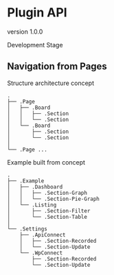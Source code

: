 # Plugin API
version 1.0.0

Development Stage

## Navigation from Pages

Structure architecture concept
```
.
├── .Page
│   ├── .Board
│   │   ├── .Section
│   │   └── .Section
│   └── .Board
│       ├── .Section
│       └── .Section
│
└── .Page ...
```

Example built from concept
```
.
├── .Example
│   ├── .Dashboard
│   │   ├── .Section-Graph
│   │   └── .Section-Pie-Graph
│   └── .Listing
│       ├── .Section-Filter
│       └── .Section-Table
│
└── .Settings
    ├── .ApiConnect
    │   ├── .Section-Recorded
    │   └── .Section-Update
    └── .WpConnect
        ├── .Section-Recorded
        └── .Section-Update
```